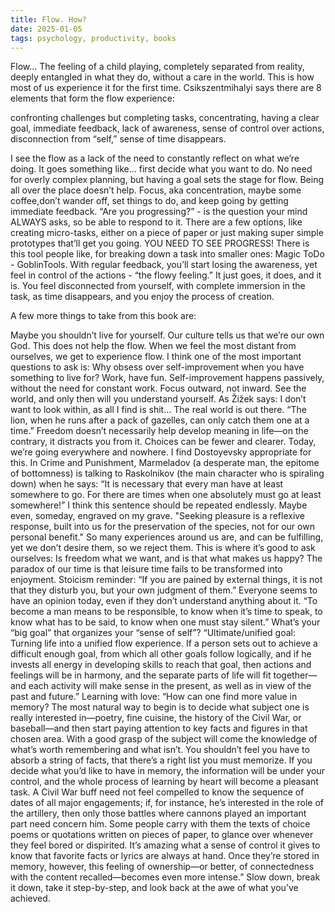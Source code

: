 ```yaml
---
title: Flow. How?
date: 2025-01-05
tags: psychology, productivity, books
---
```

Flow… The feeling of a child playing, completely separated from reality, deeply entangled in what they do, without a care in the world. This is how most of us experience it for the first time. Csikszentmihalyi says there are 8 elements that form the flow experience:

confronting challenges but completing tasks,
concentrating,
having a clear goal,
immediate feedback,
lack of awareness,
sense of control over actions,
disconnection from “self,”
sense of time disappears.

I see the flow as a lack of the need to constantly reflect on what we’re doing. It goes something like… first decide what you want to do. No need for overly complex planning, but having a goal sets the stage for flow. Being all over the place doesn’t help. Focus, aka concentration, maybe some coffee,don’t wander off, set things to do, and keep going by getting immediate feedback. “Are you progressing?” - is the question your mind ALWAYS asks, so be able to respond to it. There are a few options, like creating micro-tasks, either on a piece of paper or just making super simple prototypes that’ll get you going. YOU NEED TO SEE PROGRESS! There is this tool people like, for breaking down a task into smaller ones: Magic ToDo - GoblinTools. With regular feedback, you’ll start losing the awareness, yet feel in control of the actions - “the flowy feeling.” It just goes, it does, and it is. You feel disconnected from yourself, with complete immersion in the task, as time disappears, and you enjoy the process of creation.

A few more things to take from this book are:

Maybe you shouldn’t live for yourself. Our culture tells us that we’re our own God. This does not help the flow. When we feel the most distant from ourselves, we get to experience flow. I think one of the most important questions to ask is: Why obsess over self-improvement when you have something to live for? Work, have fun. Self-improvement happens passively, without the need for constant work. Focus outward, not inward. See the world, and only then will you understand yourself. As Žižek says: I don’t want to look within, as all I find is shit... The real world is out there.
“The lion, when he runs after a pack of gazelles, can only catch them one at a time.”
Freedom doesn’t necessarily help develop meaning in life—on the contrary, it distracts you from it. Choices can be fewer and clearer. Today, we’re going everywhere and nowhere. I find Dostoyevsky appropriate for this. In Crime and Punishment, Marmeladov (a desperate man, the epitome of bottomness) is talking to Raskolnikov (the main character who is spiraling down) when he says: “It is necessary that every man have at least somewhere to go. For there are times when one absolutely must go at least somewhere!” I think this sentence should be repeated endlessly. Maybe even, someday, engraved on my grave.
"Seeking pleasure is a reflexive response, built into us for the preservation of the species, not for our own personal benefit." So many experiences around us are, and can be fulfilling, yet we don’t desire them, so we reject them. This is where it’s good to ask ourselves: Is freedom what we want, and is that what makes us happy? The paradox of our time is that leisure time fails to be transformed into enjoyment.
Stoicism reminder: “If you are pained by external things, it is not that they disturb you, but your own judgment of them.” Everyone seems to have an opinion today, even if they don’t understand anything about it. “To become a man means to be responsible, to know when it’s time to speak, to know what has to be said, to know when one must stay silent.”
What’s your “big goal” that organizes your “sense of self”? “Ultimate/unified goal: Turning life into a unified flow experience. If a person sets out to achieve a difficult enough goal, from which all other goals follow logically, and if he invests all energy in developing skills to reach that goal, then actions and feelings will be in harmony, and the separate parts of life will fit together—and each activity will make sense in the present, as well as in view of the past and future.”
Learning with love: “How can one find more value in memory? The most natural way to begin is to decide what subject one is really interested in—poetry, fine cuisine, the history of the Civil War, or baseball—and then start paying attention to key facts and figures in that chosen area. With a good grasp of the subject will come the knowledge of what’s worth remembering and what isn’t. You shouldn’t feel you have to absorb a string of facts, that there’s a right list you must memorize. If you decide what you’d like to have in memory, the information will be under your control, and the whole process of learning by heart will become a pleasant task. A Civil War buff need not feel compelled to know the sequence of dates of all major engagements; if, for instance, he’s interested in the role of the artillery, then only those battles where cannons played an important part need concern him. Some people carry with them the texts of choice poems or quotations written on pieces of paper, to glance over whenever they feel bored or dispirited. It’s amazing what a sense of control it gives to know that favorite facts or lyrics are always at hand. Once they’re stored in memory, however, this feeling of ownership—or better, of connectedness with the content recalled—becomes even more intense.”
Slow down, break it down, take it step-by-step, and look back at the awe of what you’ve achieved.
